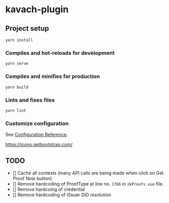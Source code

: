 # kavach-plugin

## Project setup
```
yarn install
```

### Compiles and hot-reloads for development
```
yarn serve
```

### Compiles and minifies for production
```
yarn build
```

### Lints and fixes files
```
yarn lint
```

### Customize configuration
See [Configuration Reference](https://cli.vuejs.org/config/).

https://icons.getbootstrap.com/



## TODO

- [] Cache all contexts (many API calls are being made when click on Get Proof Now button)
- [] Remove hardcoding of ProofType at line no. `1766` in `zkProofs.vue` file.
- [] Remove hardcoing of credential 
- [] Remove hardcoding of ISsuer DID resolution

